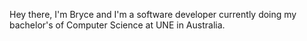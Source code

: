 Hey there, I'm Bryce and I'm a software developer currently doing my bachelor's of Computer Science at UNE in Australia.

<!---
AsherDev/AsherDev is a ✨ special ✨ repository because its `README.md` (this file) appears on your GitHub profile.
You can click the Preview link to take a look at your changes.
--->

